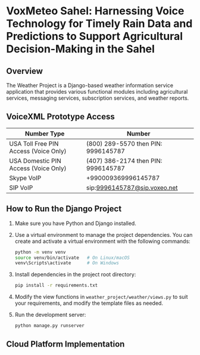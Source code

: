 # VoxMeteo Sahel: Harnessing Voice Technology for Timely Rain Data and Predictions to Support Agricultural Decision-Making in the Sahel
## Overview
The Weather Project is a Django-based weather information service application that provides various functional modules including agricultural services, messaging services, subscription services, and weather reports. 
## VoiceXML Prototype Access
| Number Type                       | Number                                      |
|-----------------------------------|---------------------------------------------|
| USA Toll Free PIN Access (Voice Only) | (800) 289-5570 then PIN: 9996145787     |
| USA Domestic PIN Access (Voice Only)  | (407) 386-2174 then PIN: 9996145787     |
| Skype VoIP                           | +990009369996145787                      |
| SIP VoIP                             | sip:9996145787@sip.voxeo.net            |

## How to Run the Django Project
1. Make sure you have Python and Django installed.
2. Use a virtual environment to manage the project dependencies. You can create and activate a virtual environment with the following commands:

    ```bash
    python -m venv venv
    source venv/bin/activate   # On Linux/macOS
    venv\Scripts\activate      # On Windows
    ```

3. Install dependencies in the project root directory:

    ```bash
    pip install -r requirements.txt
    ```

4. Modify the view functions in `weather_project/weather/views.py` to suit your requirements, and modify the template files as needed.
5. Run the development server:

    ```bash
    python manage.py runserver
    ```
## Cloud Platform Implementation
